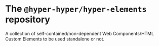 # The `@hyper-hyper/hyper-elements` repository

A collection of self-contained/non-dependent Web Components/HTML Custom Elements to be used standalone or not.
